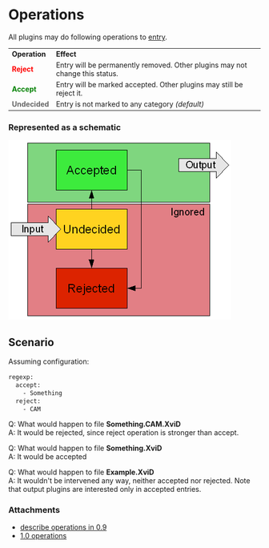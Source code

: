 # Operations
All plugins may do following operations to [entry](/Entry).


<table class="wiki">
<tr>
  <td><strong>Operation</strong></td>
  <td><strong>Effect</strong></td>
</tr><tr>
  <td><div style="color:red; font-weight: bold">Reject</div></td>
  <td>Entry will be permanently removed. Other plugins may not change this status.</td>
</tr><tr>
  <td><div style="color:green; font-weight: bold">Accept</div></td>
  <td>Entry will be marked accepted. Other plugins may still be reject it.</td>
</tr><tr>
  <td><div style="color:#666; font-weight: bold">Undecided</div></td>
  <td>Entry is not marked to any category <i>(default)</i></td>
</tr>
</table>


### Represented as a schematic
<img src="/attachments/FilterOperations/1.0_operations.png">

## Scenario
Assuming configuration:

```
regexp:
  accept:
    - Something
  reject:
    - CAM
```

Q: What would happen to file **Something.CAM.XviD**  
A: It would be rejected, since reject operation is stronger than accept.

Q: What would happen to file **Something.XviD**  
A: It would be accepted

Q: What would happen to file **Example.XviD**  
A: It wouldn't be intervened any way, neither accepted nor rejected. Note that output plugins are interested only in accepted entries.

### Attachments
* [describe operations in 0.9](/attachments/FilterOperations/0.9_operations.png)
* [1.0 operations](/attachments/FilterOperations/1.0_operations.png)